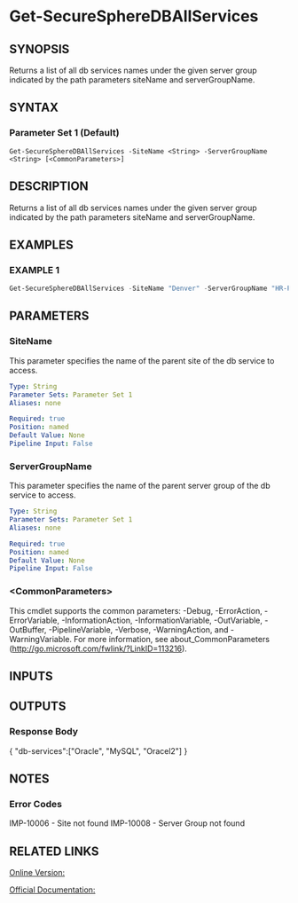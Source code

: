 ﻿# Get-SecureSphereDBAllServices

## SYNOPSIS
Returns a list of all db services names under the given server group indicated by the path parameters siteName and serverGroupName.

## SYNTAX

### Parameter Set 1 (Default)
```
Get-SecureSphereDBAllServices -SiteName <String> -ServerGroupName <String> [<CommonParameters>]
```

## DESCRIPTION
Returns a list of all db services names under the given server group indicated by the path parameters siteName and serverGroupName.

## EXAMPLES

### EXAMPLE 1

```powershell
Get-SecureSphereDBAllServices -SiteName "Denver" -ServerGroupName "HR-Prod"
```

## PARAMETERS

### SiteName
This parameter specifies the	name of the parent site of the db service to access.

```yaml
Type: String
Parameter Sets: Parameter Set 1
Aliases: none

Required: true
Position: named
Default Value: None
Pipeline Input: False
```

### ServerGroupName
This parameter specifies the name of the parent server group of the db service to access.

```yaml
Type: String
Parameter Sets: Parameter Set 1
Aliases: none

Required: true
Position: named
Default Value: None
Pipeline Input: False
```

### \<CommonParameters\>
This cmdlet supports the common parameters: -Debug, -ErrorAction, -ErrorVariable, -InformationAction, -InformationVariable, -OutVariable, -OutBuffer, -PipelineVariable, -Verbose, -WarningAction, and -WarningVariable. For more information, see about_CommonParameters (http://go.microsoft.com/fwlink/?LinkID=113216).

## INPUTS

## OUTPUTS

### Response Body
{
"db-services":["Oracle", "MySQL", "Oracel2"]
}

## NOTES

### Error Codes
IMP-10006 - Site not found
IMP-10008 - Server Group not found

## RELATED LINKS

[Online Version:](https://github.com/akshinmustafayev/SecureSpherePS/tree/master/Documentation)

[Official Documentation:](https://docs.imperva.com/bundle/v13.6-api-reference-guide/page/61656.htm)



